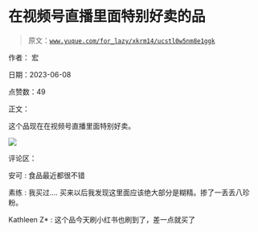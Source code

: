 # 在视频号直播里面特别好卖的品

> 原文：[`www.yuque.com/for_lazy/xkrm14/ucstl0w5nm8e1ggk`](https://www.yuque.com/for_lazy/xkrm14/ucstl0w5nm8e1ggk)

作者： 宏

日期：2023-06-08

点赞数：49

正文：

这个品现在在视频号直播里面特别好卖。

![](img/fb5dc9aba4d975ccfa58e47d749bb616.png)

评论区：

安可 : 食品最近都很不错

素练 : 我买过…. 买来以后我发现这里面应该绝大部分是糊精。掺了一丢丢八珍粉。

Kathleen Z* : 这个品今天刷小红书也刷到了，差一点就买了



